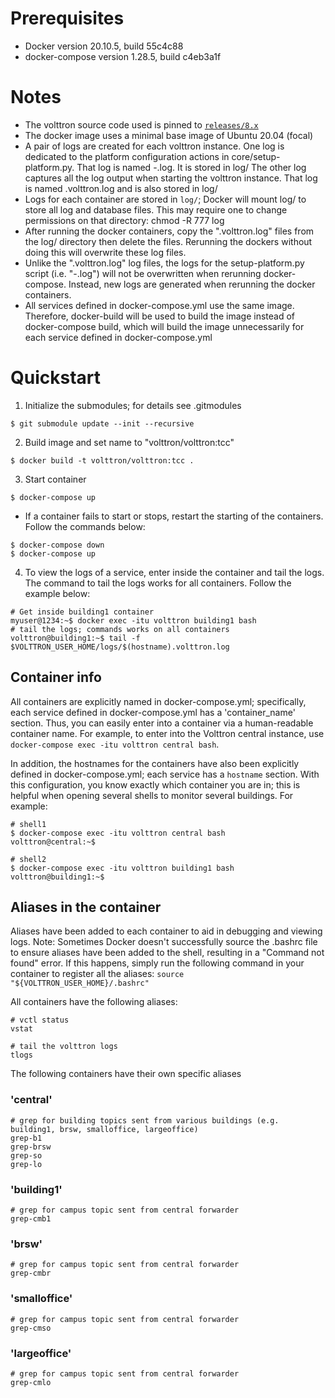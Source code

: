 # Prerequisites

* Docker version 20.10.5, build 55c4c88
* docker-compose version 1.28.5, build c4eb3a1f

# Notes

* The volttron source code used is pinned to [`releases/8.x`](https://github.com/VOLTTRON/volttron/tree/releases/8.x)
* The docker image uses a minimal base image of Ubuntu 20.04 (focal)
* A pair of logs are created for each volttron instance. One log is dedicated to the platform configuration actions in core/setup-platform.py. That log is named <instance name>-<date>.log. It is stored in log/
  The other log captures all the log output when starting the volttron instance. That log is named <instance name>.volttron.log and is also stored in log/
* Logs for each container are stored in `log/`; Docker will mount log/ to store all log and database files. 
  This may require one to change permissions on that directory: chmod -R 777 log
* After running the docker containers, copy the "<instance name>.volttron.log" files from the log/ directory then delete the files. 
  Rerunning the dockers without doing this will overwrite these log files.   
* Unlike the "<instance name>.volttron.log" log files, the logs for the setup-platform.py script (i.e. "<instance name>-<date>.log") will not be overwritten when rerunning docker-compose. Instead, new logs are generated when rerunning the docker containers. 
* All services defined in docker-compose.yml use the same image. Therefore, docker-build will be used to build the image instead of docker-compose build, 
  which will build the image unnecessarily for each service defined in docker-compose.yml

# Quickstart
1. Initialize the submodules; for details see .gitmodules

```shell
$ git submodule update --init --recursive 
```

2. Build image and set name to "volttron/volttron:tcc"

```shell
$ docker build -t volttron/volttron:tcc .
```

3. Start container

```shell
$ docker-compose up
```

* If a container fails to start or stops, restart the starting of the containers. Follow the commands below:

```shell
$ docker-compose down
$ docker-compose up 
```

4. To view the logs of a service, enter inside the container and tail the logs. The command to tail the logs works 
   for all containers. Follow the example below:

```shell 
# Get inside building1 container
myuser@1234:~$ docker exec -itu volttron building1 bash
# tail the logs; commands works on all containers
volttron@building1:~$ tail -f $VOLTTRON_USER_HOME/logs/$(hostname).volttron.log
```

## Container info

All containers are explicitly named in docker-compose.yml; specifically, each service defined in docker-compose.yml has a 'container_name' section. Thus, you can easily enter into a container via a human-readable container name. 
For example, to enter into the Volttron central instance, use ```docker-compose exec -itu volttron central bash```.  

In addition, the hostnames for the containers have also been explicitly defined in docker-compose.yml; each service has a `hostname` section. With this configuration, you know exactly which container you are in; this is helpful when opening several shells to monitor several buildings.
For example:

```shell
# shell1
$ docker-compose exec -itu volttron central bash
volttron@central:~$

# shell2
$ docker-compose exec -itu volttron building1 bash
volttron@building1:~$
```

## Aliases in the container

Aliases have been added to each container to aid in debugging and viewing logs. Note: Sometimes Docker doesn't successfully source the .bashrc file to ensure aliases have been added to the shell, resulting 
in a "Command not found" error. If this happens, simply run the following command in your container to register all the aliases: ```source "${VOLTTRON_USER_HOME}/.bashrc"```

All containers have the following aliases:

```shell
# vctl status
vstat

# tail the volttron logs
tlogs
``` 

The following containers have their own specific aliases
### 'central'
```shell
# grep for building topics sent from various buildings (e.g. building1, brsw, smalloffice, largeoffice)
grep-b1
grep-brsw
grep-so
grep-lo
```

### 'building1'
```shell
# grep for campus topic sent from central forwarder
grep-cmb1
```

### 'brsw'
```shell
# grep for campus topic sent from central forwarder
grep-cmbr
```

### 'smalloffice'
```shell
# grep for campus topic sent from central forwarder
grep-cmso
```

### 'largeoffice'
```shell
# grep for campus topic sent from central forwarder
grep-cmlo
```
